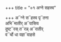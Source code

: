 +++
title = "०१ अग्ने सहस्व"

+++
अ᳓ग्ने स᳓हस्व पृ᳓तना  
अभि᳓मातीर् अ᳓पासिय  
दुष्ट᳓रस् त᳓रन्न् अ᳓रातीर्  
व᳓र्चो धा यज्ञ᳓वाहसे